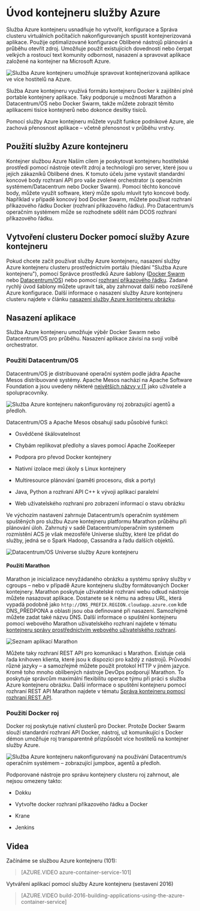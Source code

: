 <properties
   pageTitle="Představení služby Azure kontejneru | Microsoft Azure"
   description="Služba Azure kontejneru umožňuje zjednodušit vytvoření, konfigurace a správy clusteru virtuálních počítačích nakonfigurovaných spustit kontejnerizovaná aplikace."
   services="container-service"
   documentationCenter=""
   authors="rgardler"
   manager="timlt"
   editor=""
   tags="acs, azure-container-service"
   keywords="Docker, kontejnerů, Micro služby, Mesos, Azure"/>

<tags
   ms.service="container-service"
   ms.devlang="na"
   ms.topic="article"
   ms.tgt_pltfrm="na"
   ms.workload="na"
   ms.date="09/13/2016"
   ms.author="rogardle"/>

# <a name="azure-container-service-introduction"></a>Úvod kontejneru služby Azure

Služba Azure kontejneru usnadňuje ho vytvořit, konfigurace a Správa clusteru virtuálních počítačích nakonfigurovaných spustit kontejnerizovaná aplikace. Použije optimalizované konfigurace Oblíbené nástrojů plánování a průběhu otevřít zdroj. Umožňuje použít existujících dovedností nebo čerpat velkých a rostoucí text komunity odbornost, nasazení a spravovat aplikace založené na kontejner na Microsoft Azure.


![Služba Azure kontejneru umožňuje spravovat kontejnerizovaná aplikace ve více hostitelů na Azure.](./media/acs-intro/acs-cluster.png)


Služba Azure kontejneru využívá formátu kontejneru Docker k zajištění plně portable kontejnery aplikace. Taky podporuje u možnosti Marathon a Datacentrum/OS nebo Docker Swarm, takže můžete zobrazit těmito aplikacemi tisíce kontejnerů nebo dokonce desítky tisíců.

Pomocí služby Azure kontejneru můžete využít funkce podnikové Azure, ale zachová přenosnost aplikace – včetně přenosnost v průběhu vrstvy.

<a name="using-azure-container-service"></a>Použití služby Azure kontejneru
-----------------------------

Kontejner službou Azure Naším cílem je poskytovat kontejneru hostitelské prostředí pomocí nástroje otevřít zdroj a technologií pro server, které jsou u jejích zákazníků Oblíbené dnes. K tomuto účelu jsme vystavit standardní koncové body rozhraní API pro vaše zvolené orchestrator (s operačním systémem/Datacentrum nebo Docker Swarm). Pomocí těchto koncové body, můžete využít software, který může spolu mluvit tyto koncové body. Například v případě koncový bod Docker Swarm, můžete používat rozhraní příkazového řádku Docker (rozhraní příkazového řádku). Pro Datacentrum/s operačním systémem může se rozhodnete sdělit nám DCOS rozhraní příkazového řádku.

<a name="creating-a-docker-cluster-by-using-azure-container-service"></a>Vytvoření clusteru Docker pomocí služby Azure kontejneru
-------------------------------------------------------

Pokud chcete začít používat služby Azure kontejneru, nasazení služby Azure kontejneru clusteru prostřednictvím portálu (hledání "Služba Azure kontejneru"), pomocí Správce prostředků Azure šablony ([Docker Swarm](https://github.com/Azure/azure-quickstart-templates/tree/master/101-acs-swarm) nebo [Datacentrum/OS](https://github.com/Azure/azure-quickstart-templates/tree/master/101-acs-dcos)) nebo pomocí [rozhraní příkazového řádku](/documentation/articles/xplat-cli-install/). Zadané rychlý úvod šablony můžete upravit tak, aby zahrnovat další nebo rozšířené Azure konfigurace. Další informace o nasazení služby Azure kontejneru clusteru najdete v článku [nasazení služby Azure kontejneru obrázku](container-service-deployment.md).

<a name="deploying-an-application"></a>Nasazení aplikace
------------------------

Služba Azure kontejneru umožňuje výběr Docker Swarm nebo Datacentrum/OS pro průběhu. Nasazení aplikace závisí na svojí volbě orchestrator.

### <a name="using-dcos"></a>Použití Datacentrum/OS

Datacentrum/OS je distribuované operační systém podle jádra Apache Mesos distribuované systémy. Apache Mesos nachází na Apache Software Foundation a jsou uvedeny některé [největších názvy v IT](http://mesos.apache.org/documentation/latest/powered-by-mesos/) jako uživatele a spolupracovníky.

![Služba Azure kontejneru nakonfigurovány roj zobrazující agentů a předloh.](media/acs-intro/dcos.png)

Datacentrum/OS a Apache Mesos obsahují sadu působivé funkcí:

-   Osvědčené škálovatelnost

-   Chybám replikovat předlohy a slaves pomocí Apache ZooKeeper

-   Podpora pro převod Docker kontejnery

-   Nativní izolace mezi úkoly s Linux kontejnery

-   Multiresource plánování (paměti procesoru, disk a porty)

-   Java, Python a rozhraní API C++ k vývoji aplikací paralelní

-   Web uživatelského rozhraní pro zobrazení informací o stavu obrázku

Ve výchozím nastavení zahrnuje Datacentrum/s operačním systémem spuštěných pro službu Azure kontejneru platformu Marathon průběhu při plánování úloh. Zahrnutý v sadě Datacentrum/operačním systémem rozmístění ACS je však mezosféře Universe služby, které lze přidat do služby, jedná se o Spark Hadoop, Cassandra a řadu dalších objektů.

![Datacentrum/OS Universe služby Azure kontejneru](media/dcos/universe.png)

#### <a name="using-marathon"></a>Použití Marathon

Marathon je inicializace nevyžádaného obrázku a systému správy služby v cgroups – nebo v případě Azure kontejneru služby formátovaných Docker kontejnery. Marathon poskytuje uživatelské rozhraní webu odkud nástroje můžete nasazovat aplikace. Dostanete se k němu na adresu URL, která vypadá podobně jako `http://DNS_PREFIX.REGION.cloudapp.azure.com` kde DNS\_PŘEDPONA a oblasti jsou oba definované při nasazení. Samozřejmě můžete zadat také názvu DNS. Další informace o spuštění kontejneru pomocí webového Marathon uživatelského rozhraní najdete v tématu [kontejneru správy prostřednictvím webového uživatelského rozhraní](container-service-mesos-marathon-ui.md).

![Seznam aplikací Marathon](media/dcos/marathon-applications-list.png)

Můžete taky rozhraní REST API pro komunikaci s Marathon. Existuje celá řada knihoven klienta, které jsou k dispozici pro každý z nástrojů. Průvodní různé jazyky – a samozřejmě můžete použít protokol HTTP v jiném jazyce. Kromě toho mnoho oblíbených nástroje DevOps podporují Marathon. To poskytuje správcům maximální flexibilitu operace týmu při práci s služba Azure kontejneru obrázku. Další informace o spuštění kontejneru pomocí rozhraní REST API Marathon najdete v tématu [Správa kontejneru pomocí rozhraní REST API](container-service-mesos-marathon-rest.md).

### <a name="using-docker-swarm"></a>Použití Docker roj

Docker roj poskytuje nativní clusterů pro Docker. Protože Docker Swarm slouží standardní rozhraní API Docker, nástroj, už komunikující s Docker démon umožňuje roj transparentně přizpůsobit více hostitelů na kontejner služby Azure.

![Služba Azure kontejneru nakonfigurovaný na používání Datacentrum/s operačním systémem – zobrazující jumpbox, agentů a předloh.](media/acs-intro/acs-swarm2.png)

Podporované nástroje pro správu kontejnery clusteru roj zahrnout, ale nejsou omezeny takto:

-   Dokku

-   Vytvořte docker rozhraní příkazového řádku a Docker

-   Krane

-   Jenkins

<a name="videos"></a>Videa
------

Začínáme se službou Azure kontejneru (101):  

> [AZURE.VIDEO azure-container-service-101]

Vytváření aplikací pomocí služby Azure kontejneru (sestavení 2016)

> [AZURE.VIDEO build-2016-building-applications-using-the-azure-container-service]
